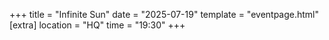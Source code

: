 +++
title = "Infinite Sun"
date = "2025-07-19"
template = "eventpage.html"
[extra]
location = "HQ"
time = "19:30"
+++
